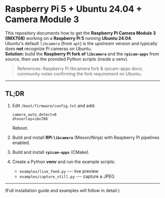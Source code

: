 # Raspberry Pi 5 + Ubuntu 24.04 + Camera Module 3

This repository documents how to get the **Raspberry Pi Camera Module 3
(IMX708)** working on a **Raspberry Pi 5** running **Ubuntu 24.04**.\
Ubuntu's default `libcamera` (from `apt`) is the *upstream* version and
typically does **not** recognize Pi cameras on Ubuntu.\
**Solution:** build the **Raspberry Pi fork of `libcamera`** and the
**`rpicam-apps`** from source, then use the provided Python scripts
(inside a venv).

> References: Raspberry Pi libcamera fork & rpicam-apps docs; community
> notes confirming the fork requirement on Ubuntu.

------------------------------------------------------------------------

## TL;DR

1.  Edit `/boot/firmware/config.txt` and add:

        camera_auto_detect=0
        dtoverlay=imx708

    Reboot.

2.  Build and install **RPi `libcamera`** (Meson/Ninja) with Raspberry
    Pi pipelines enabled.

3.  Build and install **`rpicam-apps`** (CMake).

4.  Create a Python **venv** and run the example scripts:

    -   `examples/live_feed.py` --- live preview
    -   `examples/capture_still.py` --- capture a JPEG

------------------------------------------------------------------------

(Full installation guide and examples will follow in detail.)
